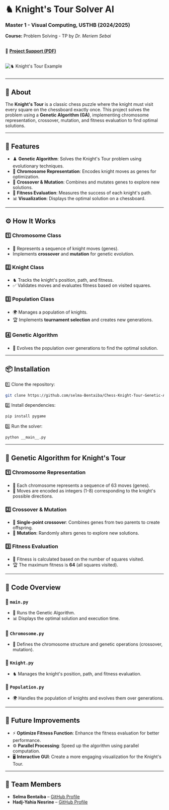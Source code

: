 # **♞ Knight's Tour Solver AI**  
### **Master 1 - Visual Computing, USTHB (2024/2025)**  

**Course:** Problem Solving - TP by *Dr. Meriem Sebai*  
<br>  

📄 **[Project Support (PDF)](./📄chess_knight_tour_ga_project.pdf)**  
<br>  

![♞ Knight's Tour Example](https://cdn.dribbble.com/userupload/19544331/file/original-35f99cb947a2deb51ff9ffd411d002bf.gif)  
<br>  

---

## **📌 About**  
The **Knight's Tour** is a classic chess puzzle where the knight must visit every square on the chessboard exactly once. This project solves the problem using a **Genetic Algorithm (GA)**, implementing chromosome representation, crossover, mutation, and fitness evaluation to find optimal solutions.  

---

## **🚀 Features**  
- ♟️ **Genetic Algorithm**: Solves the Knight's Tour problem using evolutionary techniques.  
- 🧬 **Chromosome Representation**: Encodes knight moves as genes for optimization.  
- 🔄 **Crossover & Mutation**: Combines and mutates genes to explore new solutions.  
- 🎯 **Fitness Evaluation**: Measures the success of each knight's path.  
- 📊 **Visualization**: Displays the optimal solution on a chessboard.  

---

## **⚙️ How It Works**  
### **1️⃣ Chromosome Class**  
- 🧬 Represents a sequence of knight moves (genes).  
- Implements **crossover** and **mutation** for genetic evolution.  

### **2️⃣ Knight Class**  
- ♞ Tracks the knight's position, path, and fitness.  
- ✅ Validates moves and evaluates fitness based on visited squares.  

### **3️⃣ Population Class**  
- 🌍 Manages a population of knights.  
- 🏆 Implements **tournament selection** and creates new generations.  

### **4️⃣ Genetic Algorithm**  
- 🔄 Evolves the population over generations to find the optimal solution.  

---

## **📦 Installation**  
1️⃣ Clone the repository:  
```bash  
git clone https://github.com/selma-Bentaiba/Chess-Knight-Tour-Genetic-Algorithm.git  
```  

2️⃣ Install dependencies:  
```bash  
pip install pygame  
```  

3️⃣ Run the solver:  
```bash  
python __main__.py  
```  

---

## **🧠 Genetic Algorithm for Knight's Tour**  
### **1️⃣ Chromosome Representation**  
- 🧬 Each chromosome represents a sequence of 63 moves (genes).  
- 🔢 Moves are encoded as integers (1-8) corresponding to the knight's possible directions.  

### **2️⃣ Crossover & Mutation**  
- 🔄 **Single-point crossover**: Combines genes from two parents to create offspring.  
- 🎲 **Mutation**: Randomly alters genes to explore new solutions.  

### **3️⃣ Fitness Evaluation**  
- 🎯 Fitness is calculated based on the number of squares visited.  
- 🏆 The maximum fitness is **64** (all squares visited).  

---

## **📜 Code Overview**

### **📂 `main.py`**  
- 🏁 Runs the Genetic Algorithm.  
- 📊 Displays the optimal solution and execution time.  

### **📂 `Chromosome.py`**  
- 🧬 Defines the chromosome structure and genetic operations (crossover, mutation).  

### **📂 `Knight.py`**  
- ♞ Manages the knight's position, path, and fitness evaluation.  

### **📂 `Population.py`**  
- 🌍 Handles the population of knights and evolves them over generations.  

---
## **🔮 Future Improvements**  
- ⚡ **Optimize Fitness Function**: Enhance the fitness evaluation for better performance.  
- ⚙️ **Parallel Processing**: Speed up the algorithm using parallel computation.  
- 🖥️ **Interactive GUI**: Create a more engaging visualization for the Knight's Tour.  

---
## **👥 Team Members**  
- **Selma Bentaiba** – [GitHub Profile](https://github.com/selma-Bentaiba)  
- **Hadj-Yahia Nesrine** – [GitHub Profile](https://github.com/NesrineHY)  
